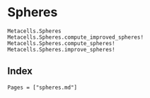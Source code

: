 # Spheres

```@docs
Metacells.Spheres
Metacells.Spheres.compute_improved_spheres!
Metacells.Spheres.compute_spheres!
Metacells.Spheres.improve_spheres!
```

## Index

```@index
Pages = ["spheres.md"]
```
